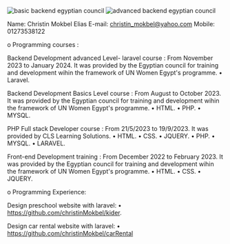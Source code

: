 ![basic backend egyptian council](https://github.com/christinMokbel/christinMokbel/assets/152090106/3de61a75-a5ca-4431-8812-271545fa1b25)
![advanced backend egyptian council](https://github.com/christinMokbel/christinMokbel/assets/152090106/2a415dcc-5cbf-4b4c-a628-3f573c62e66c)


Name:   Christin Mokbel Elias
E-mail: christin_mokbel@yahoo.com
Mobile: 01273538122


o Programming courses :

 Backend Development advanced Level- laravel course :
From November 2023 to January 2024.
It was provided by the Egyptian council for training and development
wihin the framework of UN Women Egypt's programme.
• Laravel.

Backend Development Basics Level course :
From August to October 2023.
It was provided by the Egyptian council for training and development
wihin the framework of UN Women Egypt's programme.
• HTML.
• PHP.
• MYSQL.

PHP Full stack Developer course :
From 21/5/2023 to 19/9/2023.
It was provided by CLS Learning Solutions.
• HTML.
• CSS.
• JQUERY.
• PHP.
• MYSQL.
• LARAVEL.

Front-end Development training :
From December 2022 to February 2023.
It was provided by the Egyptian council for training and development
wihin the framework of UN Women Egypt's programme.
• HTML.
• CSS.
• JQUERY.

o Programming Experience:

Design preschool website with laravel:
• https://github.com/christinMokbel/kider.

Design car rental website with laravel:
• https://github.com/christinMokbel/carRental



